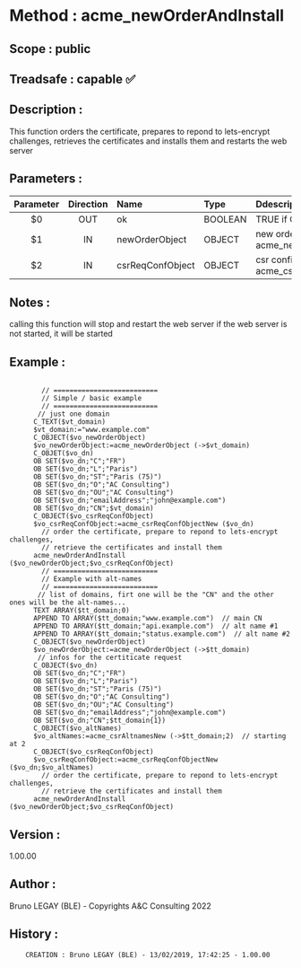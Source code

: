 ﻿# **Method :** acme_newOrderAndInstall
## **Scope :** public
## **Treadsafe :** capable ✅ 
## **Description :** 
This function orders the certificate, prepares to repond to lets-encrypt challenges, 
        retrieves the certificates and installs them and restarts the web server
## **Parameters :** 
| Parameter | Direction | Name | Type | Ddescription | 
|:----:|:----:|:----|:----|:----| 
| $0 | OUT | ok | BOOLEAN | TRUE if OK, FALSE otherwise | 
| $1 | IN | newOrderObject | OBJECT | new order object (see acme_newOrderObject) | 
| $2 | IN | csrReqConfObject | OBJECT | csr configuration request (see acme_csrReqConfObjectNew) | 

## **Notes :** 
calling this function will stop and restart the web server
       if the web server is not started, it will be started
## **Example :** 
```

        // ==========================
        // Simple / basic example
        // ==========================
       // just one domain
      C_TEXT($vt_domain)
      $vt_domain:="www.example.com"
      C_OBJECT($vo_newOrderObject)
      $vo_newOrderObject:=acme_newOrderObject (->$vt_domain)
      C_OBJET($vo_dn)
      OB SET($vo_dn;"C";"FR")
      OB SET($vo_dn;"L";"Paris")
      OB SET($vo_dn;"ST";"Paris (75)")
      OB SET($vo_dn;"O";"AC Consulting")
      OB SET($vo_dn;"OU";"AC Consulting")
      OB SET($vo_dn;"emailAddress";"john@example.com")
      OB SET($vo_dn;"CN";$vt_domain)
      C_OBJECT($vo_csrReqConfObject)
      $vo_csrReqConfObject:=acme_csrReqConfObjectNew ($vo_dn)
        // order the certificate, prepare to repond to lets-encrypt challenges, 
        // retrieve the certificates and install them
      acme_newOrderAndInstall ($vo_newOrderObject;$vo_csrReqConfObject)
        // ==========================
        // Example with alt-names
        // ==========================
       // list of domains, firt one will be the "CN" and the other ones will be the alt-names...
      TEXT ARRAY($tt_domain;0)
      APPEND TO ARRAY($tt_domain;"www.example.com")  // main CN
      APPEND TO ARRAY($tt_domain;"api.example.com")  // alt name #1
      APPEND TO ARRAY($tt_domain;"status.example.com")  // alt name #2
      C_OBJECT($vo_newOrderObject)
      $vo_newOrderObject:=acme_newOrderObject (->$tt_domain)
       // infos for the certiticate request
      C_OBJECT($vo_dn)
      OB SET($vo_dn;"C";"FR")
      OB SET($vo_dn;"L";"Paris")
      OB SET($vo_dn;"ST";"Paris (75)")
      OB SET($vo_dn;"O";"AC Consulting")
      OB SET($vo_dn;"OU";"AC Consulting")
      OB SET($vo_dn;"emailAddress";"john@example.com")
      OB SET($vo_dn;"CN";$tt_domain{1})
      C_OBJECT($vo_altNames)
      $vo_altNames:=acme_csrAltnamesNew (->$tt_domain;2)  // starting at 2
      C_OBJECT($vo_csrReqConfObject)
      $vo_csrReqConfObject:=acme_csrReqConfObjectNew ($vo_dn;$vo_altNames)
        // order the certificate, prepare to repond to lets-encrypt challenges, 
        // retrieve the certificates and install them
      acme_newOrderAndInstall ($vo_newOrderObject;$vo_csrReqConfObject)
```
## **Version :** 
1.00.00
## **Author :** 
Bruno LEGAY (BLE) - Copyrights A&C Consulting 2022
## **History :** 
 
        CREATION : Bruno LEGAY (BLE) - 13/02/2019, 17:42:25 - 1.00.00
